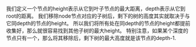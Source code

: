 我们定义一个节点的height表示从它到叶子节点的最大距离，depth表示从它到root的距离。
我们移除node节点对应的子树后，剩下的树的高度其实就取决于与它同depth的节点的height。
所以我们将所有处在同depth的节点的height都提前收集好，那么就很容易找到其他子树的最大height。
特别注意，如果某个深度的节点只有一个，那么将其移除后，剩下树的最大高度就是该节点的depth-1.
